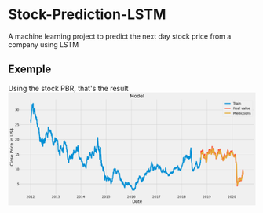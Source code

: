 # Stock-Prediction-LSTM
 A machine learning project to predict the next day stock price from a company using LSTM

## Exemple
Using the stock PBR, that's the result
![](PBR.png)
